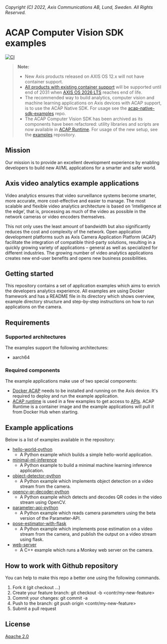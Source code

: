 *Copyright (C) 2022, Axis Communications AB, Lund, Sweden. All Rights Reserved.*

# ACAP Computer Vision SDK examples

[![CI](https://github.com/AxisCommunications/acap-computer-vision-sdk-examples/actions/workflows/ci.yml/badge.svg)](https://github.com/AxisCommunications/acap-computer-vision-sdk-examples/actions/workflows/ci.yml)

> **Note:**
>
> - New Axis products released on AXIS OS 12.x will not have container support.
> - [All products with existing container support](https://www.axis.com/support/tools/product-selector/shared/%5B%7B%22index%22%3A%5B10%2C0%5D%2C%22value%22%3A%22ARTPEC-8%22%7D%2C%7B%22index%22%3A%5B10%2C2%5D%2C%22value%22%3A%22Yes%22%7D%5D)
>   will be supported until end of 2031 when [AXIS OS 2026 LTS](https://help.axis.com/en-us/axis-os) reaches end of life.
> - The recommended way to build analytics, computer vision and machine learning applications on Axis devices with ACAP support,
>   is to use the ACAP Native SDK. For usage see the [acap-native-sdk-examples](https://github.com/AxisCommunications/acap-native-sdk-examples)
>   repo.
> - The ACAP Computer Vision SDK has been archived as its components have been refactored:
>   utility libraries and scripts are now available in [ACAP Runtime](https://github.com/AxisCommunications/acap-runtime).
>   For usage of the new setup, see the [examples](https://github.com/AxisCommunications/acap-computer-vision-sdk-examples)
>   repository.

## Mission

Our mission is to provide an excellent development experience by enabling developers
to build new AI/ML applications for a smarter and safer world.

## Axis video analytics example applications

Video analytics ensures that video surveillance systems become smarter,
more accurate, more cost-effective and easier to manage. The most scalable
and flexible video analytics architecture is based on ‘intelligence at the
edge’, that is, processing as much of the video as possible in the network
cameras or video encoders themselves.

This not only uses the least amount of bandwidth but also significantly reduces
the cost and complexity of the network. Open application development platforms
such as Axis Camera Application Platform (ACAP) facilitate the integration of
compatible third-party solutions, resulting in a quickly growing variety of
applications – general as well as specialized for different industries. The
growing number of video analytics applications creates new end-user benefits
and opens new business possibilities.

## Getting started

This repository contains a set of application examples which aims to enrich the
developers analytics experience. All examples are using Docker framework and has a
README file in its directory which shows overview, example directory structure and
step-by-step instructions on how to run applications on the camera.

## Requirements

### Supported architectures

The examples support the following architectures:

* aarch64

### Required components

The example applications make use of two special components:

* [Docker ACAP](https://github.com/AxisCommunications/docker-acap) needs to be installed and running on the Axis device. It's required to deploy and run the example application.
* [ACAP runtime](https://github.com/AxisCommunications/acap-runtime) is used in a few examples to get access to [APIs](https://developer.axis.com/acap/api/computer-vision-sdk-apis). ACAP Runtime is a container image and the example applications will pull it from Docker Hub when starting.

## Example applications

Below is a list of examples available in the repository:

* [hello-world-python](./hello-world-python/)
  * A Python example which builds a simple hello-world application.
* [minimal-ml-inference](./minimal-ml-inference/)
  * A Python example to build a minimal machine learning inference application.
* [object-detector-python](./object-detector-python/)
  * A Python example which implements object detection on a
    video stream from the camera.
* [opencv-qr-decoder-python](./opencv-qr-decoder-python/)
  * A Python example which detects and decodes QR codes in the video stream using OpenCV.
* [parameter-api-python](./parameter-api-python/)
  * A Python example which reads camera parameters using the beta version of the Parameter-API.
* [pose-estimator-with-flask](./pose-estimator-with-flask/)
  * A Python example which implements pose estimation on a video stream from the camera, and publish the output on a video stream using flask.
* [web-server](./web-server/)
  * A C++ example which runs a Monkey web server on the camera.

## How to work with Github repository

You can help to make this repo a better one using the following commands.

1. Fork it (git checkout ...)
2. Create your feature branch: git checkout -b <contr/my-new-feature>
3. Commit your changes: git commit -a
4. Push to the branch: git push origin <contr/my-new-feature>
5. Submit a pull request

## License

[Apache 2.0](LICENSE)
